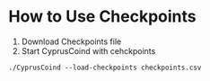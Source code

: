 # How to Use Checkpoints

1. Download Checkpoints file
2. Start CyprusCoind with cehckpoints

```./CyprusCoind --load-checkpoints checkpoints.csv```
